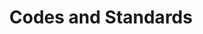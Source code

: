 ---
layout: docs
title: Codes and Standards
prev_section: data-terminology
next_section: security-introduction
permalink: /ee/data-codes/
---